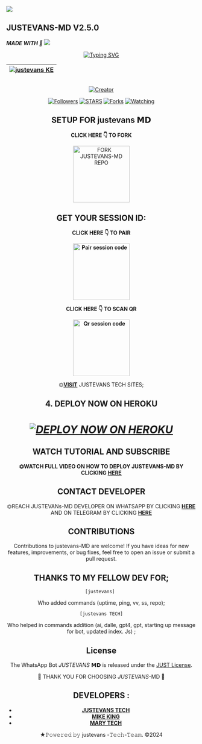 <a><img src='https://i.imgur.com/LyHic3i.gif'/></a>
## JUSTEVANS-MD V2.5.0 
   ***MADE WITH 💎***
<a><img src='https://i.imgur.com/LyHic3i.gif'/></a>

<div align="center">
<a href="https://git.io/typing-svg"><img src="https://readme-typing-svg.demolab.com?font=Black+Ops+One&size=50&pause=1000&color=1BAFBAFF&center=true&width=910&height=100&lines=JUSTEVANS+𝗠𝗗;A+WHATSAPP+BOT;CREATED+BY+justevans+TECH" alt="Typing SVG" /></a>
  </p>
<div align="center">

| [![justevans KE](https://telegra.ph/file/adc5b9db379eab3645fd1.jpg)](https://github.com/Beltahmd)|
|----|

<p align="center">
  <a href="#"><img src="http://readme-typing-svg.herokuapp.com?color=d1fa02&center=true&vCenter=true&multiline=false&lines=✞just-MD+V2.5.0✞+RESPONDS+FAST" alt="">
</p>
<p align="center">
<a href="#"><img title="Creator" src="https://img.shields.io/badge/Creator-just TECH-red.svg?style=for-the-badge&logo=github"></a>
<p/>
<p align="center">
<a href="https://github.com/beltah-md?tab=followers"><img title="Followers" src="https://img.shields.io/github/followers/Beltahmd?label=Followers&style=social"></a>
<a href="https://github.com/Beltahmd/beltah-md/stargazers/"><img title="STARS" src="https://img.shields.io/github/stars/Beltahmd/beltah-md?&style=social"></a>
<a href="https://github.com/Beltahmd/beltah-md/network/members"><img title="Forks" src="https://img.shields.io/github/forks/Beltahmd/beltah-md?style=social"></a>
<a href="https://github.com/Beltahmd/beltah-md/watchers"><img title="Watching" src="https://img.shields.io/github/watchers/Beltahmd/beltah-md?label=Watching&style=social"></a>
  
## SETUP FOR justevans 𝗠𝗗

**CLICK HERE 👇 TO FORK**

<a href="https://github.com/Beltahmd/beltah-md/fork"><img src="https://img.shields.io/badge/Fork%20justevansmd%20Repo-blue" alt="FORK JUSTEVANS-MD REPO" width="150"></a>

## GET YOUR SESSION ID: 

**CLICK HERE 👇 TO PAIR**

<a href="https://beltahmd-sessions-ce114587ed6a.herokuapp.com/pair"><img src="https://img.shields.io/badge/Pair%20session%20code-green" alt="𝐏𝐚𝐢𝐫 𝐬𝐞𝐬𝐬𝐢𝐨𝐧 𝐜𝐨𝐝𝐞" width="150"></a>

**CLICK HERE 👇 TO SCAN QR**

<a href="https://beltah-pairing-code-b11a94d6c0f0.herokuapp.com/qr"><img src="https://img.shields.io/badge/QR%20session%20code-red" alt="𝐐𝐫 𝐬𝐞𝐬𝐬𝐢𝐨𝐧 𝐜𝐨𝐝𝐞" width="150"></a>

⏣[**VISIT**](https://justevans-pairing-code-b11a94d6c0f0.herokuapp.com/) JUSTEVANS TECH SITES; <br>


## 4. DEPLOY NOW ON HEROKU 
<h1 align="center">
 
 ***[![DEPLOY NOW ON HEROKU](https://www.herokucdn.com/deploy/button.svg)](https://dashboard.heroku.com/new?button-url=https://github.com/Beltahmd/beltah-md&template=https://github.com/Beltahmd/beltah-md.git)***


 ## WATCH TUTORIAL AND SUBSCRIBE

**⏣WATCH FULL VIDEO ON HOW TO DEPLOY JUSTEVANS-MD BY CLICKING  [**HERE**](https://www.youtube.com/@justtech2024)**

 

 ## CONTACT DEVELOPER

⏣REACH JUSTEVANs-MD DEVELOPER ON WHATSAPP BY CLICKING  [**HERE**](https://wa.me/254703267810)  AND ON TELEGRAM BY CLICKING  [**HERE**](https://t.me/evans254703267810) 

## CONTRIBUTIONS

Contributions to justevans-MD are welcome! If you have ideas for new features, improvements, or bug fixes, feel free to open an issue or submit a pull request. <br>

  ## THANKS TO MY FELLOW DEV FOR;

    [justevans] 
    
Who added commands (uptime, ping, vv, ss, repo); <br>

    [justevans TECH]
    
Who helped in commands addition 
(ai, dalle, gpt4, gpt, starting up message for bot, updated index. Js) ;

## License

The WhatsApp Bot *JUSTEVANS* 𝗠𝗗 is released under the [JUST License](https://opensource.org/licenses/MIT).

🌟 THANK YOU FOR CHOOSING *JUSTEVANS*-MD 🌟

## DEVELOPERS :

- [**JUSTEVANS TECH**](https://github.com/Beltahmd)
- [**MIKE KING**](https://github.com/franceking1)
- [**MARY TECH**](https://github.com/mouricedevs)

★𝙿𝚘𝚠𝚎𝚛𝚎𝚍 𝚋𝚢 justevans -𝚃𝚎𝚌𝚑-𝚃𝚎𝚊𝚖. ©2024
